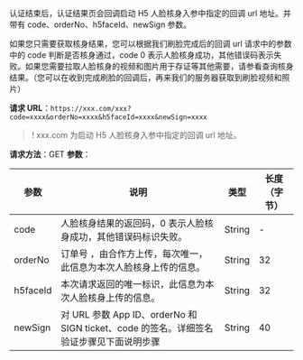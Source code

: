 认证结束后，认证结果页会回调启动 H5 人脸核身入参中指定的回调 url 地址。并带有 code、orderNo、h5faceId、newSign 参数。

如果您只需要获取核身结果，您可以根据我们刷脸完成后的回调 url 请求中的参数中的 code 判断是否核身通过，code 0 表示人脸核身成功，其他错误码表示失败。如果您需要拉取人脸核身的视频和图片用于存证等其他需要，请参看查询核身结果。（您可以在收到完成刷脸的回调后，再来我们的服务器获取到刷脸视频和照片）


**请求 URL**：`https://xxx.com/xxx?code=xxxx&orderNo=xxxx&h5faceId=xxxx&newSign=xxxx`
>! xxx.com 为启动 H5 人脸核身入参中指定的回调 url 地址。
>
**请求方法**：GET
**参数**：

|参数|  说明  |类型|  长度（字节）|
|---|---|---|--|
|code |人脸核身结果的返回码，0 表示人脸核身成功，其他错误码标识失败。|  String  |-|
|orderNo  |订单号 ，由合作方上传，每次唯一，此信息为本次人脸核身上传的信息。  |String |32|
|h5faceId |本次请求返回的唯一标识，此信息为本次人脸核身上传的信息。|  String  |32|
|newSign  |对 URL 参数 App ID、orderNo 和 SIGN ticket、code 的签名。详细签名验证步骤见下面说明步骤 |String|  40|
